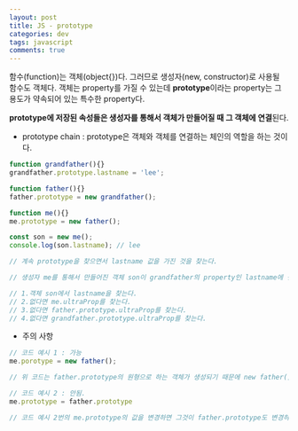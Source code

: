 ```yaml
---  
layout: post
title: JS - prototype
categories: dev
tags: javascript
comments: true
---
```

함수(function)는 객체(object{})다. 그러므로 생성자(new, constructor)로 사용될 함수도 객체다. 객체는 property를 가질 수 있는데 **prototype**이라는 property는 그 용도가 약속되어 있는 특수한 property다. 

 **prototype에 저장된 속성들은 생성자를 통해서 객체가 만들어질 때 그 객체에 연결**된다. 

- prototype chain : prototype은 객체와 객체를 연결하는 체인의 역할을 하는 것이다.

```javascript
function grandfather(){}
grandfather.prototype.lastname = 'lee';

function father(){}
father.prototype = new grandfather();

function me(){}
me.prototype = new father();

const son = new me();
console.log(son.lastname); // lee

// 계속 prototype을 찾으면서 lastname 값을 가진 것을 찾는다.

// 생성자 me를 통해서 만들어진 객체 son이 grandfather의 property인 lastname에 접근 가능한 것은 prototype 체인으로 son과 grandfather가 연결되어 있기 때문이다. 내부적으로는 아래와 같은 일이 일어난다.

// 1.객체 son에서 lastname을 찾는다.
// 2.없다면 me.ultraProp를 찾는다.
// 3.없다면 father.prototype.ultraProp를 찾는다.
// 4.없다면 grandfather.prototype.ultraProp를 찾는다.

```

- 주의 사항

```javascript
// 코드 예시 1 : 가능
me.porotype = new father();

// 위 코드는 father.prototype의 원형으로 하는 객체가 생성되기 때문에 new father()를 통해서 만들어진 객체에 변화가 생겨도 father.prototype의 객체에는 영향을 주지 않는다.

// 코드 예시 2 : 안됨.
me.prototype = father.prototype 

// 코드 예시 2번의 me.prototype의 값을 변경하면 그것이 father.prototype도 변경하기 때문이다.
```